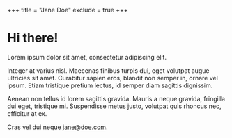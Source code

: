 +++
title = "Jane Doe"
exclude = true
+++

# Hi there!

Lorem ipsum dolor sit amet, consectetur adipiscing elit.

Integer at varius nisl. Maecenas finibus turpis dui, eget volutpat augue ultricies sit amet. Curabitur sapien eros, blandit non semper in, ornare vel ipsum. Etiam tristique pretium lectus, id semper diam sagittis dignissim.

Aenean non tellus id lorem sagittis gravida. Mauris a neque gravida, fringilla dui eget, tristique mi. Suspendisse metus justo, volutpat quis rhoncus nec, efficitur at ex.

Cras vel dui neque <jane@doe.com>.
